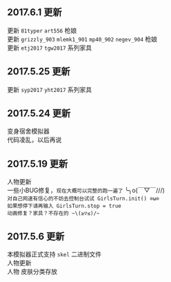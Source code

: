 ## 2017.6.1 更新

更新 `81typer` `art556` 枪娘<br/>
更新 `grizzly_903` `mlemk1_901` `mp40_902` `negev_904` 枪娘<br/>
更新 `etj2017` `tgw2017` 系列家具<br/>

## 2017.5.25 更新

更新 `syp2017` `yht2017` 系列家具<br/>

## 2017.5.24 更新

变身宿舍模拟器<br/>
代码凌乱，以后再说<br/>

## 2017.5.19 更新
人物更新<br/>
一些小BUG修复，`现在大概可以完整的跑一遍了` ╰╮o(￣▽￣///) <br/>
`对自己网速有信心的不妨去控制台试试 GirlsTurn.init() ⊙ω⊙ `<br/>
`如果想停下请再输入 GirlsTurn.stop = true `<br/>
`动画修复？家具？不存在的 ~\(≥▽≤)/~`<br/>

## 2017.5.6 更新
本模拟器正式支持 `skel` 二进制文件<br/>
人物更新<br/>
人物 皮肤分类存放<br/>